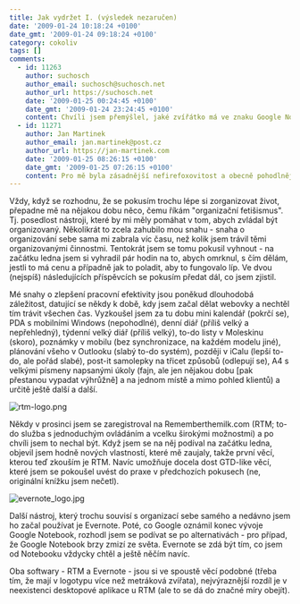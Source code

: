 ```yaml
---
title: Jak vydržet I. (výsledek nezaručen)
date: '2009-01-24 10:18:24 +0100'
date_gmt: '2009-01-24 09:18:24 +0100'
category: cokoliv
tags: []
comments:
  - id: 11263
    author: suchosch
    author_email: suchosch@suchosch.net
    author_url: https://suchosch.net
    date: '2009-01-25 00:24:45 +0100'
    date_gmt: '2009-01-24 23:24:45 +0100'
    content: Chvíli jsem přemýšlel, jaké zvířátko má ve znaku Google Notebook :)) Fajn, žes to napsals, těším se hlavně na postřehy okolo Evernote. Oproti Notebooku mi přijde zásadní rozpoznávání znaků. Víc jsem to ale nezkoumal.
  - id: 11271
    author: Jan Martinek
    author_email: jan.martinek@post.cz
    author_url: https://jan-martinek.com
    date: '2009-01-25 08:26:15 +0100'
    date_gmt: '2009-01-25 07:26:15 +0100'
    content: Pro mě byla zásadnější nefirefoxovitost a obecně pohodlnější práce s aplikací. U Google Notebooku jsem si občas nebyl jistý, co které kliknutí a přesunutí kurzoru provede ;)
---
```

<p>Vždy, když se rozhodnu, že se pokusím trochu lépe si zorganizovat život, přepadne mě na nějakou dobu něco, čemu říkám "organizační fetišismus". Tj. posedlost nástroji, které by mi měly pomáhat v tom, abych zvládal být organizovaný. Několikrát to zcela zahubilo mou snahu - snaha o organizování sebe sama mi zabrala víc času, než kolik jsem trávil těmi organizovanými činnostmi. Tentokrát jsem se tomu pokusil vyhnout - na začátku ledna jsem si vyhradil pár hodin na to, abych omrknul, s čím dělám, jestli to má cenu a případně jak to poladit, aby to fungovalo líp. Ve dvou (nejspíš) následujících příspěvcích se pokusím předat dál, co jsem zjistil.</p>
<p>Mé snahy o zlepšení pracovní efektivity jsou poněkud dlouhodobá záležitost, datující se někdy k době, kdy jsem začal dělat webovky a nechtěl tím trávit všechen čas. Vyzkoušel jsem za tu dobu mini kalendář (pokrčí se), PDA s mobilními Windows (nepohodlné), denní diář (příliš velký a nepřehledný), týdenní velký diář (příliš velký), to-do listy v Moleskinu (skoro), poznámky v mobilu (bez synchronizace, na každém modelu jiné), plánování všeho v Outlooku (slabý to-do systém), později v iCalu (lepší to-do, ale pořád slabé), post-it samolepky na třicet způsobů (odlepují se), A4 s velkými písmeny napsanými úkoly (fajn, ale jen nějakou dobu [pak přestanou vypadat výhrůžně] a na jednom místě a mimo pohled klientů) a určitě ještě další a další.</p>
<p><img src='/assets/migrated/wp-uploads/2009/01/rtm-logo.png' alt='rtm-logo.png' /></p>
<p>Někdy v prosinci jsem se zaregistroval na Rememberthemilk.com (RTM; to-do služba s jednoduchým ovládáním a vcelku širokými možnostmi) a po chvíli jsem to nechal být. Když jsem se na něj podíval na začátku ledna, objevil jsem hodně nových vlastností, které mě zaujaly, takže první věcí, kterou teď zkouším je RTM. Navíc umožňuje docela dost GTD-like věcí, které jsem se pokoušel uvést do praxe v předchozích pokusech (ne, originální knížku jsem nečetl).</p>
<p><img src='/assets/migrated/wp-uploads/2009/01/evernote_logo.jpg' alt='evernote_logo.jpg' /></p>
<p>Další nástroj, který trochu souvisí s organizací sebe samého a nedávno jsem ho začal používat je Evernote. Poté, co Google oznámil konec vývoje Google Notebook, rozhodl jsem se podívat se po alternativách - pro případ, že Google Notebook brzy zmizí ze světa. Evernote se zdá být tím, co jsem od Notebooku vždycky chtěl a ještě něčím navíc.</p>
<p>Oba softwary - RTM a Evernote - jsou si ve spoustě věcí podobné (třeba tím, že mají v logotypu více než metráková zvířata), nejvýraznější rozdíl je v neexistenci desktopové aplikace u RTM (ale to se dá do značné míry obejít).</p>
